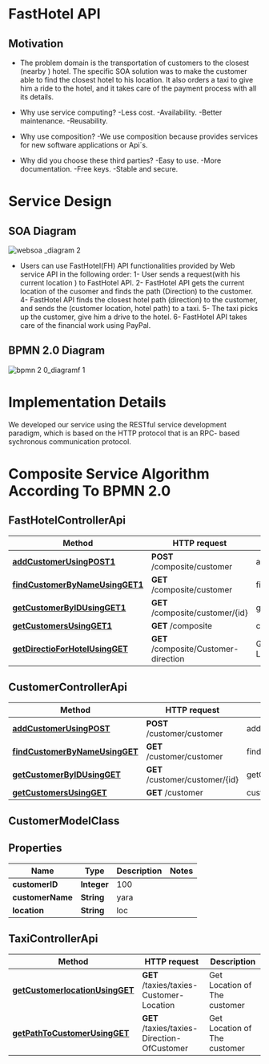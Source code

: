 # FastHotel API

 ## Motivation
   * The problem domain is the transportation of customers to the closest (nearby ) hotel.
      The specific SOA solution was to make the customer able to find the closest hotel to his location. It also orders a taxi to give         him a ride to the hotel, and it takes care of the payment process with all its details.

 * Why use service computing?
    -Less cost.
    -Availability.
    -Better maintenance.
    -Reusability.
  
 * Why use composition?
      -We use composition because provides services for new software applications or Api´s.
  
 * Why did you choose these third parties?
    -Easy to use.
    -More documentation.
    -Free keys.
    -Stable and secure.

# Service Design

  ## SOA Diagram

   ![websoa _diagram 2](https://user-images.githubusercontent.com/37571215/50399502-9b106380-0788-11e9-9b06-b0f369fb2bea.png)

   * Users can use FastHotel(FH) API functionalities provided by Web service API in the following order:
    1-  User sends a request(with his current location ) to FastHotel API.
    2-  FastHotel API gets the current location of the cusomer and finds the path (Direction) to the customer.
    4-  FastHotel API finds the closest hotel path (direction) to the customer, and sends the (customer location,  hotel path) to a             taxi.
    5-  The taxi picks up the customer, give him a drive to the hotel.
    6-  FastHotel API takes care of the financial work using PayPal.



  ## BPMN 2.0 Diagram

   ![bpmn 2 0_diagramf 1](https://user-images.githubusercontent.com/44376115/50547892-ec6a9800-0c4b-11e9-99a9-b4c16ac84b44.png)


# Implementation Details
  We developed our service using the RESTful service development paradigm, which is based on the HTTP protocol that is an RPC- based       sychronous communication protocol.

# Composite Service Algorithm According To BPMN 2.0

  ## FastHotelControllerApi


Method | HTTP request | Description
------------- | ------------- | -------------
[**addCustomerUsingPOST1**](FastHotelControllerApi.md#addCustomerUsingPOST1) | **POST** /composite/customer | addCustomer
[**findCustomerByNameUsingGET1**](FastHotelControllerApi.md#findCustomerByNameUsingGET1) | **GET** /composite/customer | findCustomerByName
[**getCustomerByIDUsingGET1**](FastHotelControllerApi.md#getCustomerByIDUsingGET1) | **GET** /composite/customer/{id} | getCustomerByID
[**getCustomersUsingGET1**](FastHotelControllerApi.md#getCustomersUsingGET1) | **GET** /composite | customers
[**getDirectioForHotelUsingGET**](FastHotelControllerApi.md#getDirectioForHotelUsingGET) | **GET** /composite/Customer-direction | Get Customer by Location

  ## CustomerControllerApi


Method | HTTP request | Description
------------- | ------------- | -------------
[**addCustomerUsingPOST**](CustomerControllerApi.md#addCustomerUsingPOST) | **POST** /customer/customer | addCustomer
[**findCustomerByNameUsingGET**](CustomerControllerApi.md#findCustomerByNameUsingGET) | **GET** /customer/customer | findCustomerByName
[**getCustomerByIDUsingGET**](CustomerControllerApi.md#getCustomerByIDUsingGET) | **GET** /customer/customer/{id} | getCustomerByID
[**getCustomersUsingGET**](CustomerControllerApi.md#getCustomersUsingGET) | **GET** /customer | customers


  ## CustomerModelClass

   ## Properties
Name | Type | Description | Notes
------------ | ------------- | ------------- | -------------
**customerID** | **Integer** | 100 | 
**customerName** | **String** | yara | 
**location** | **String** | loc | 

 ## TaxiControllerApi



Method | HTTP request | Description
------------- | ------------- | -------------
[**getCustomerlocationUsingGET**](TaxiControllerApi.md#getCustomerlocationUsingGET) | **GET** /taxies/taxies-Customer-Location | Get Location of The customer
[**getPathToCustomerUsingGET**](TaxiControllerApi.md#getPathToCustomerUsingGET) | **GET** /taxies/taxies-Direction-OfCustomer | Get Location of The customer

 
